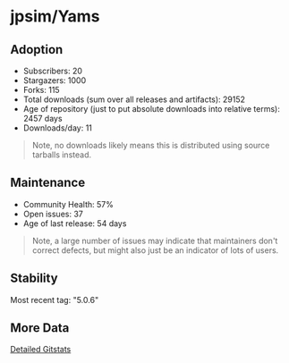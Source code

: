 # jpsim/Yams

## Adoption

- Subscribers: 20
- Stargazers: 1000
- Forks: 115
- Total downloads (sum over all releases and artifacts): 29152
- Age of repository (just to put absolute downloads into relative terms): 2457 days
- Downloads/day: 11

> Note, no downloads likely means this is distributed using source tarballs instead.

## Maintenance

- Community Health: 57%
- Open issues: 37
- Age of last release: 54 days

> Note, a large number of issues may indicate that maintainers don't correct defects, but might also
> just be an indicator of lots of users.

## Stability

Most recent tag: "5.0.6"

## More Data

[Detailed Gitstats](/bazel-catalog/gitstats/jpsim/Yams)

